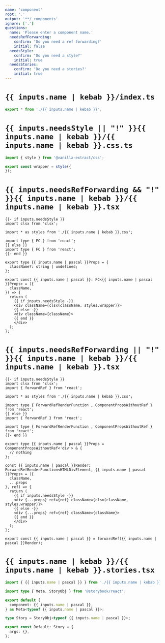 ```yaml
---
name: 'component'
root: '.'
output: '**/_components'
ignore: ['.']
questions:
  name: 'Please enter a component name.'
  needsRefForwarding:
    confirm: 'Do you need a ref forwarding?'
    initial: false
  needsStyle:
    confirm: 'Do you need a style?'
    initial: true
  needsStories:
    confirm: 'Do you need a stories?'
    initial: true
---
```


# `{{ inputs.name | kebab }}/index.ts`

```ts
export * from './{{ inputs.name | kebab }}';

```

# `{{ inputs.needsStyle || "!" }}{{ inputs.name | kebab }}/{{ inputs.name | kebab }}.css.ts`

```ts
import { style } from '@vanilla-extract/css';

export const wrapper = style({
});

```

# `{{ inputs.needsRefForwarding && "!" }}{{ inputs.name | kebab }}/{{ inputs.name | kebab }}.tsx`

```tsx
{{- if inputs.needsStyle }}
import clsx from 'clsx';

import * as styles from './{{ inputs.name | kebab }}.css';

import type { FC } from 'react';
{{ else }}
import type { FC } from 'react';
{{- end }}

export type {{ inputs.name | pascal }}Props = {
  className?: string | undefined;
};

export const {{ inputs.name | pascal }}: FC<{{ inputs.name | pascal }}Props> = ({
  className,
}) => {
  return (
    {{ if inputs.needsStyle -}}
    <div className={clsx(className, styles.wrapper)}>
    {{ else -}}
    <div className={className}>
    {{ end }}
    </div>
  );
};

```

# `{{ inputs.needsRefForwarding || "!" }}{{ inputs.name | kebab }}/{{ inputs.name | kebab }}.tsx`

```tsx
{{- if inputs.needsStyle }}
import clsx from 'clsx';
import { forwardRef } from 'react';

import * as styles from './{{ inputs.name | kebab }}.css';

import type { ForwardRefRenderFunction , ComponentPropsWithoutRef } from 'react';
{{ else }}
import { forwardRef } from 'react';

import type { ForwardRefRenderFunction , ComponentPropsWithoutRef } from 'react';
{{- end }}

export type {{ inputs.name | pascal }}Props = ComponentPropsWithoutRef<'div'> & {
  // nothing
};

const {{ inputs.name | pascal }}Render: ForwardRefRenderFunction<HTMLDivElement, {{ inputs.name | pascal }}Props> = ({
  className,
  ...props
}, ref) => {
  return (
    {{ if inputs.needsStyle -}}
    <div {...props} ref={ref} className={clsx(className, styles.wrapper)}>
    {{ else -}}
    <div {...props} ref={ref} className={className}>
    {{ end }}
    </div>
  );
};

export const {{ inputs.name | pascal }} = forwardRef({{ inputs.name | pascal }}Render);

```

# `{{ inputs.name | kebab }}/{{ inputs.name | kebab }}.stories.tsx`

```typescript
import { {{ inputs.name | pascal }} } from './{{ inputs.name | kebab }}';

import type { Meta, StoryObj } from '@storybook/react';

export default {
  component: {{ inputs.name | pascal }},
} as Meta<typeof {{ inputs.name | pascal }}>;

type Story = StoryObj<typeof {{ inputs.name | pascal }}>;

export const Default: Story = {
  args: {},
};

```
